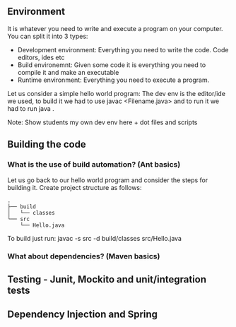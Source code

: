 
Environment
-----------

It is whatever you need to write and execute a program on your computer. You can split it into 3 types:

- Development environment: Everything you need to write the code. Code editors, ides etc
- Build environemnt: Given some code it is everything you need to compile it and make an executable
- Runtime environment: Everything you need to execute a program.

Let us consider a simple hello world program: The dev env is the editor/ide we used, to build it we had to use javac <Filename.java> and to run it we had to run java <Classname>.

Note: Show students my own dev env here + dot files and scripts 

Building the code
------------------

### What is the use of build automation? (Ant basics)

Let us go back to our hello world program and consider the steps for building it. Create project structure as follows:

    .
    ├── build
    │   └── classes
    └── src
        └── Hello.java

To build just run: javac -s src -d build/classes src/Hello.java

### What about dependencies? (Maven basics)

Testing - Junit, Mockito and unit/integration tests
---------------------------------------------------

Dependency Injection and Spring
-------------------------------

